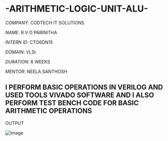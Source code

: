 # -ARITHMETIC-LOGIC-UNIT-ALU-

*COMPANY*: CODTECH IT SOLUTIONS

*NAME*: R.V D PARINITHA

*INTERN ID*: CTO6DN15

*DOMAIN*: VLSI

*DURATION*: 6 WEEKS

*MENTOR*: NEELA SANTHOSH

## I  PERFORM BASIC OPERATIONS IN VERILOG AND USED TOOLS VIVADO SOFTWARE AND I ALSO PERFORM TEST BENCH CODE FOR BASIC ARITHMETIC OPERATIONS ##

  OUTPUT

  ![Image](https://github.com/user-attachments/assets/5491ce6e-4dcd-4a9e-858b-d826108f898d)
